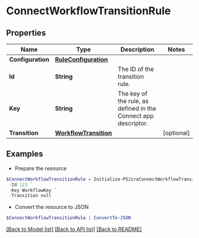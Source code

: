 # ConnectWorkflowTransitionRule
## Properties

Name | Type | Description | Notes
------------ | ------------- | ------------- | -------------
**Configuration** | [**RuleConfiguration**](RuleConfiguration.md) |  | 
**Id** | **String** | The ID of the transition rule. | 
**Key** | **String** | The key of the rule, as defined in the Connect app descriptor. | 
**Transition** | [**WorkflowTransition**](WorkflowTransition.md) |  | [optional] 

## Examples

- Prepare the resource
```powershell
$ConnectWorkflowTransitionRule = Initialize-PSJiraConnectWorkflowTransitionRule  -Configuration null `
 -Id 123 `
 -Key WorkflowKey `
 -Transition null
```

- Convert the resource to JSON
```powershell
$ConnectWorkflowTransitionRule | ConvertTo-JSON
```

[[Back to Model list]](../README.md#documentation-for-models) [[Back to API list]](../README.md#documentation-for-api-endpoints) [[Back to README]](../README.md)

